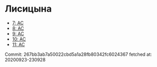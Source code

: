 # Лисицына
- [7: AC](7.md)
- [8: AC](8.md)
- [9: AC](9.md)
- [10: AC](10.md)
- [11: AC](11.md)

Commit: 267bb3ab7a50022cbd5a1a28fb80342fc6024367
 fetched at: 20200923-230928

